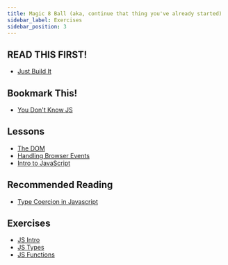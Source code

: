 ```yaml
---
title: Magic 8 Ball (aka, continue that thing you've already started)
sidebar_label: Exercises
sidebar_position: 3
---
```


<!-- markdownlint-disable no-trailing-punctuation -->

## READ THIS FIRST!

- [Just Build It](https://blog.stephaniestimac.com/posts/2023/09/just-build-it/)

## Bookmark This!

- [You Don't Know JS](https://github.com/getify/You-Dont-Know-JS)

## Lessons

- [The DOM](/docs/lessons/handling-user-input/dom/)
- [Handling Browser Events](/docs/lessons/handling-user-input/handling-browser-events/)
- [Intro to JavaScript](/docs/lessons/solving-problems-using-code-js/javascript-intro/)

## Recommended Reading

- [Type Coercion in Javascript](https://medium.com/codezillas/let-me-coerce-you-into-liking-javascripts-dynamic-typing-system-3cd22c19cb64)

## Exercises

- [JS Intro](/docs/exercises/js-intro-practice/)
- [JS Types](/docs/exercises/js-types-practice/)
- [JS Functions](/docs/exercises/js-functions-variables-practice/)

<!--
## Make some Magic

- Add/Update an HTML Form to accept a user's input: "What is your question??"
- Add JavaScript to process the form input values
- Return a result to the user
-->
